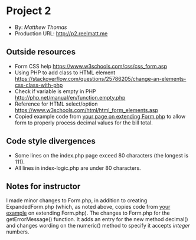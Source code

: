 # Project 2
+ By: *Matthew Thomas*
+ Production URL: <http://p2.reelmatt.me>

## Outside resources
+ Form CSS help <https://www.w3schools.com/css/css_form.asp>
+ Using PHP to add class to HTML element <https://stackoverflow.com/questions/25786205/change-an-elements-css-class-with-php>
+ Check if variable is empty in PHP <http://php.net/manual/en/function.empty.php>
+ Reference for HTML select/option <https://www.w3schools.com/html/html_form_elements.asp>
+ Copied example code from [your page on extending Form.php](https://github.com/susanBuck/dwa15-spring2018/blob/master/php/form.php-extending.md)
to allow form to properly process decimal values for the bill total.

## Code style divergences
+ Some lines on the index.php page exceed 80 characters (the longest is 111).
+ All lines in index-logic.php are under 80 characters.

## Notes for instructor
I made minor changes to Form.php, in addition to creating ExpandedForm.php
(which, as noted above, copies code from [your example](https://github.com/susanBuck/dwa15-spring2018/blob/master/php/form.php-extending.md) on
extending Form.php). The changes to Form.php for the getErrorMessage() function. It adds an entry for the new method decimal()
and changes wording on the numeric() method to specify it accepts *integer* numbers.